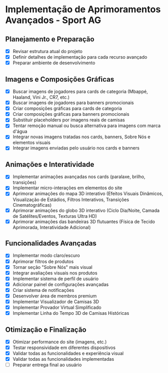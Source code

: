 # Implementação de Aprimoramentos Avançados - Sport AG

## Planejamento e Preparação
- [x] Revisar estrutura atual do projeto
- [x] Definir detalhes de implementação para cada recurso avançado
- [x] Preparar ambiente de desenvolvimento

## Imagens e Composições Gráficas
- [x] Buscar imagens de jogadores para cards de categoria (Mbappé, Haaland, Vini Jr., CR7, etc.)
- [x] Buscar imagens de jogadores para banners promocionais
- [x] Criar composições gráficas para cards de categoria
- [x] Criar composições gráficas para banners promocionais
- [x] Substituir placeholders por imagens reais de camisas
- [x] Tentar remoção manual ou busca alternativa para imagens com marca d'água
- [x] Integrar novas imagens tratadas nos cards, banners, Sobre Nós e elementos visuais
- [x] Integrar imagens enviadas pelo usuário nos cards e banners

## Animações e Interatividade
- [x] Implementar animações avançadas nos cards (paralaxe, brilho, transições)
- [x] Implementar micro-interações em elementos do site
- [x] Aprimorar animações do mapa 3D interativo (Efeitos Visuais Dinâmicos, Visualização de Estádios, Filtros Interativos, Transições Cinematográficas)
- [x] Aprimorar animações do globo 3D interativo (Ciclo Dia/Noite, Camada de Satélites/Eventos, Texturas Ultra HD)
- [x] Aprimorar animações das bandeiras 3D flutuantes (Física de Tecido Aprimorada, Interatividade Adicional)

## Funcionalidades Avançadas
- [x] Implementar modo claro/escuro
- [x] Aprimorar filtros de produtos
- [x] Tornar seção "Sobre Nós" mais visual
- [x] Integrar avaliações visuais nos produtos
- [x] Implementar sistema de perfil de usuário
- [x] Adicionar painel de configurações avançadas
- [x] Criar sistema de notificações
- [x] Desenvolver área de membros premium
- [x] Implementar Visualizador de Camisas 3D
- [x] Implementar Provador Virtual Simplificado
- [x] Implementar Linha do Tempo 3D de Camisas Históricas

## Otimização e Finalização
- [x] Otimizar performance do site (imagens, etc.)
- [x] Testar responsividade em diferentes dispositivos
- [x] Validar todas as funcionalidades e experiência visual
- [x] Validar todas as funcionalidades implementadas
- [ ] Preparar entrega final ao usuário
